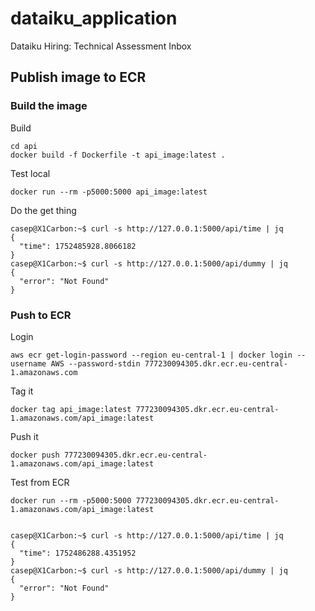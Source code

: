 # dataiku_application
Dataiku Hiring: Technical Assessment Inbox

## Publish image to ECR

### Build the image

Build
```
cd api
docker build -f Dockerfile -t api_image:latest .
```

Test local
```
docker run --rm -p5000:5000 api_image:latest
```

Do the get thing
```
casep@X1Carbon:~$ curl -s http://127.0.0.1:5000/api/time | jq
{
  "time": 1752485928.8066182
}
casep@X1Carbon:~$ curl -s http://127.0.0.1:5000/api/dummy | jq
{
  "error": "Not Found"
}
```

### Push to ECR

Login

```
aws ecr get-login-password --region eu-central-1 | docker login --username AWS --password-stdin 777230094305.dkr.ecr.eu-central-1.amazonaws.com
```

Tag it
```
docker tag api_image:latest 777230094305.dkr.ecr.eu-central-1.amazonaws.com/api_image:latest
```

Push it
```
docker push 777230094305.dkr.ecr.eu-central-1.amazonaws.com/api_image:latest
```

Test from ECR
```
docker run --rm -p5000:5000 777230094305.dkr.ecr.eu-central-1.amazonaws.com/api_image:latest


casep@X1Carbon:~$ curl -s http://127.0.0.1:5000/api/time | jq
{
  "time": 1752486288.4351952
}
casep@X1Carbon:~$ curl -s http://127.0.0.1:5000/api/dummy | jq
{
  "error": "Not Found"
}

```
